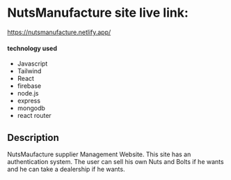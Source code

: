 # NutsManufacture site live link:

https://nutsmanufacture.netlify.app/

#### technology used
+ Javascript
+ Tailwind
+ React
+ firebase
+ node.js
+ express
+ mongodb
+ react router

## Description

NutsMaufacture supplier Management Website. This site has an authentication system. The user can sell his own Nuts and Bolts if he wants and he can take a dealership if he wants.